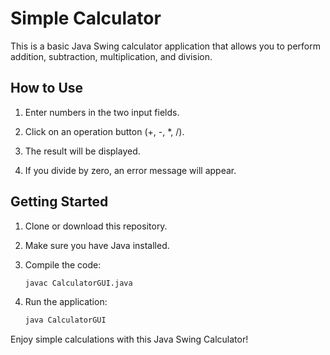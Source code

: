 # Simple Calculator

This is a basic Java Swing calculator application that allows you to perform addition, subtraction, multiplication, and division.

## How to Use

1. Enter numbers in the two input fields.

2. Click on an operation button (+, -, *, /).

3. The result will be displayed.

4. If you divide by zero, an error message will appear.

## Getting Started

1. Clone or download this repository.

2. Make sure you have Java installed.

3. Compile the code:

   ```bash
   javac CalculatorGUI.java
   ```

4. Run the application:

   ```bash
   java CalculatorGUI
   ```

Enjoy simple calculations with this Java Swing Calculator!